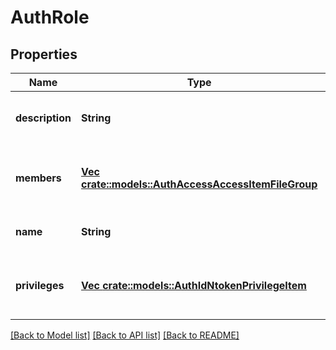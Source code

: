 # AuthRole

## Properties
Name | Type | Description | Notes
------------ | ------------- | ------------- | -------------
**description** | **String** | Specifies the description of the role. | [optional] [default to null]
**members** | [**Vec <crate::models::AuthAccessAccessItemFileGroup>**](AuthAccessAccessItemFileGroup.md) | Specifies the users or groups that have this role. | [optional] [default to null]
**name** | **String** | Specifies the name of the role. | [optional] [default to null]
**privileges** | [**Vec <crate::models::AuthIdNtokenPrivilegeItem>**](AuthIdNtokenPrivilegeItem.md) | Specifies the privileges granted by this role. | [optional] [default to null]

[[Back to Model list]](../README.md#documentation-for-models) [[Back to API list]](../README.md#documentation-for-api-endpoints) [[Back to README]](../README.md)


